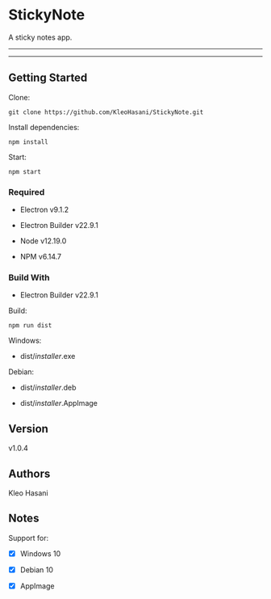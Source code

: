 # StickyNote

A sticky notes app.

---

<p align="center">
</p>

---

## Getting Started

Clone:

```git
git clone https://github.com/KleoHasani/StickyNote.git
```

Install dependencies:

```npm
npm install
```

Start:

```npm
npm start
```

### Required

- Electron v9.1.2

- Electron Builder v22.9.1

- Node v12.19.0

- NPM v6.14.7

### Build With

- Electron Builder v22.9.1

Build:

```npm
npm run dist
```

Windows:

- dist/_installer_.exe

Debian:

- dist/_installer_.deb

- dist/_installer_.AppImage

## Version

v1.0.4

## Authors

Kleo Hasani

## Notes

Support for:

- [x] Windows 10

- [x] Debian 10

- [x] AppImage
